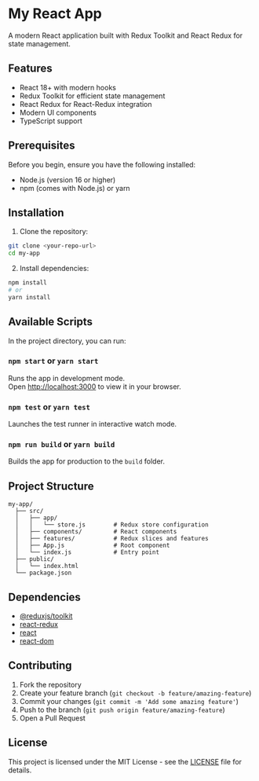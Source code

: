 # My React App

A modern React application built with Redux Toolkit and React Redux for state management.

## Features

- React 18+ with modern hooks
- Redux Toolkit for efficient state management
- React Redux for React-Redux integration
- Modern UI components
- TypeScript support

## Prerequisites

Before you begin, ensure you have the following installed:

- Node.js (version 16 or higher)
- npm (comes with Node.js) or yarn

## Installation

1. Clone the repository:

```bash
git clone <your-repo-url>
cd my-app
```

2. Install dependencies:

```bash
npm install
# or
yarn install
```

## Available Scripts

In the project directory, you can run:

### `npm start` or `yarn start`

Runs the app in development mode.\
Open [http://localhost:3000](http://localhost:3000) to view it in your browser.

### `npm test` or `yarn test`

Launches the test runner in interactive watch mode.

### `npm run build` or `yarn build`

Builds the app for production to the `build` folder.

## Project Structure

```
my-app/
  ├── src/
  │   ├── app/
  │   │   └── store.js        # Redux store configuration
  │   ├── components/         # React components
  │   ├── features/           # Redux slices and features
  │   ├── App.js              # Root component
  │   └── index.js            # Entry point
  ├── public/
  │   └── index.html
  └── package.json
```

## Dependencies

- [@reduxjs/toolkit](https://redux-toolkit.js.org/)
- [react-redux](https://react-redux.js.org/)
- [react](https://reactjs.org/)
- [react-dom](https://reactjs.org/)

## Contributing

1. Fork the repository
2. Create your feature branch (`git checkout -b feature/amazing-feature`)
3. Commit your changes (`git commit -m 'Add some amazing feature'`)
4. Push to the branch (`git push origin feature/amazing-feature`)
5. Open a Pull Request

## License

This project is licensed under the MIT License - see the [LICENSE](LICENSE) file for details.
